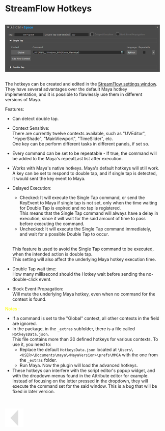 
# StreamFlow Hotkeys
<br>
<img src="../../media/img/HotkeyUI.png" alt="drawing" align="center" width="800"/><br><br>

The hotkeys can be created and edited in the [StreamFlow settings window](../UIs/./settings.md#).
They have several advantages over the default Maya hotkey implementation, and it is possible to flawlessly use them in different versions of Maya.

Features:
* Can detect double tap.
  
* Context Sensitive:<br>
  There are currently twelve contexts available, such as "UVEditor", "HyperShade", "MainViewport", "TimeSlider", etc.<br>
  One key can be perform different tasks in different panels, if set so.<br>

* Every command can be set to be repeatable - If true, the command will be added to the Maya's repeatLast list after execution.

* Works with Maya's native hotkeys.
  Maya's default hotkeys will still work. A key can be set to respond to double tap, and if single tap is detected, it would sent the key event to Maya.

* Delayed Execution: <br>
    * Checked:  It will execute the Single Tap command, or send the KeyEvent to Maya if single tap is not set, only when the time waiting for Double Tap is expired and no tap is registered.<br>
    This means that the Single Tap command will always have a delay in execution, since it will wait for the said amount of time to pass before executing the command.
    * Unchecked: It will execute the Single Tap command immediately, and wait for a possible Double Tap to occur.<br><br>

    This feature is  used to avoid the Single Tap command to be executed, when the intended action is double tap.<br>
    This setting will also affect the underlying Maya hotkey execution time.

* Double Tap wait time: <br>
  How many millisecond should the Hotkey wait before sending the no-double-click event.

* Block Event Propagation: <br>
  Will mute the underlying Maya hotkey,  even when no command for the context is found.


<span style="color: yellow;">Notes :</span>
  * If a command is set to the "Global" context, all other contexts in the field are ignored.<br>
  * In the package, in the `_extras` subfolder, there is a file called `HotkeysData.json`.<br>
    This file contains more than 30 defined hotkeys for various contexts. To use it, you need to:<br>
    * Replace the default `HotkeysData.json` located at `\Users\<USER>\Documents\maya\<MayaVersion>\prefs\MMGA`  with the one from the `_extras` folder.
    * Run Maya. Now the plugin will load the advanced hotkeys.
  * These hotkeys can interfere with the script editor's popup widget, and with the dropdown menus found in the Attribute editor for example. Instead of focusing on the letter pressed in the dropdown, they will execute the command set for the said window. This is a bug that will be fixed in later version.

<br>
<br>



<a href="../../v_01_01_00_README.md#hotkeys">
    <img src="../../media/icons/Arrow_v2_LEFT.png" alt="BackArrow" height="60">
</a>